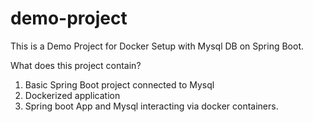# demo-project
This is a Demo Project for Docker Setup with Mysql DB on Spring Boot.

What does this project contain?
1. Basic Spring Boot project connected to Mysql
2. Dockerized application
3. Spring boot App and Mysql interacting via docker containers.
